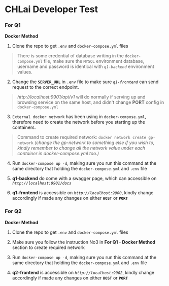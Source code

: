 # CHLai Developer Test

### For Q1

**Docker Method**

1. Clone the repo to get `.env` and `docker-compose.yml` files
> There is some credential of database writing in the `docker-compose.yml` file, make sure the ``MYSQL`` environment database, username and password is identical with *`q1-backend`* environment values. 

2. Change the **`SERVER_URL`** in `.env` file to make sure *`q1-frontend`* can send request to the correct endpoint.
> *http://localhost:9901/api/v1* will do normally if serving up and browsing service on the same host, and didn't change **PORT** config in `docker-compose.yml`

3. `External docker network` has been using in `docker-compose.yml`, therefore need to create the network before you starting up the containers.
> Command to create required network: `docker network create gp-network` *(change the gp-network to something else if you wish to, kindly remember to change all the network value under each container in docker-compose.yml too.)*

4. Run `docker-compose up -d`, making sure you run this command at the same directory that holding the `docker-compose.yml` and `.env` file

5. **q1-backend** do come with a swagger page, which can accessible on *`http://localhost:9901/docs`*

6. **q1-frontend** is accessible on *`http://localhost:9900`*, kindly change accordingly if made any changes on either **`HOST`** or **`PORT`**


### For Q2

**Docker Method**

1. Clone the repo to get `.env` and `docker-compose.yml` files

2. Make sure you follow the instruction No3 in **For Q1 - Docker Method** section to create required network

3. Run `docker-compose up -d`, making sure you run this command at the same directory that holding the `docker-compose.yml` and `.env` file

4. **q2-frontend** is accessible on *`http://localhost:9902`*, kindly change accordingly if made any changes on either **`HOST`** or **`PORT`**
